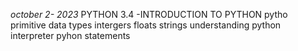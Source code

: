 _october 2- 2023_
PYTHON 3.4
-INTRODUCTION TO PYTHON
	pytho primitive data types
		intergers
		floats
		strings
	understanding python interpreter
	pyhon statements
